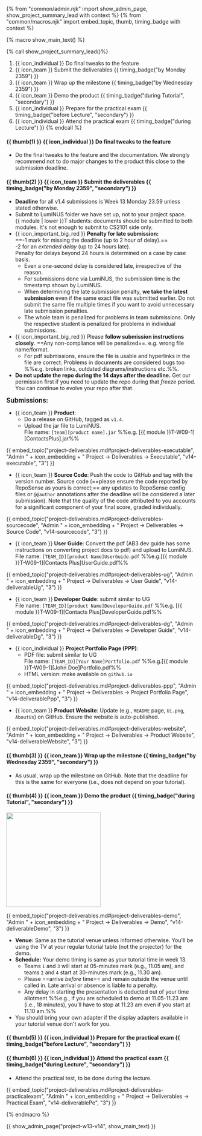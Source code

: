 {% from "common/admin.njk" import show_admin_page, show_project_summary_lead with context %}
{% from "common/macros.njk" import embed_topic, thumb, timing_badge with context %}

{% macro show_main_text() %}
<div id="main">

{% call show_project_summary_lead()%}

1. {{ icon_individual }} Do final tweaks to the feature
1. {{ icon_team }} Submit the deliverables {{ timing_badge("by Monday 2359") }}
1. {{ icon_team }} Wrap up the milestone {{ timing_badge("by Wednesday 2359") }}
1. {{ icon_team }} Demo the product {{ timing_badge("during Tutorial", "secondary") }}
1. {{ icon_individual }} Prepare for the practical exam {{ timing_badge("before Lecture", "secondary") }}
1. {{ icon_individual }} Attend the practical exam {{ timing_badge("during Lecture") }}
{% endcall %}

<div id="body">

#### {{ thumb(1) }} {{ icon_individual }} Do final tweaks to the feature

* Do the final tweaks to the feature and the documentation. We strongly recommend not to do major changes to the product this close to the submission deadline.


#### {{ thumb(2) }} {{ icon_team }} Submit the deliverables {{ timing_badge("by Monday 2359", "secondary") }}


* **Deadline** for all v1.4 submissions is Week 13 Monday 23.59 unless stated otherwise.<br>
* Submit to LumiNUS folder we have set up, not to your project space.<br>
  {{ module | lower }}T students: documents should be submitted to both modules. It's not enough to submit to CS2101 side only.
* {{ icon_important_big_red }} **Penalty for late submission:**<br>
  ==-1 mark for missing the deadline (up to 2 hour of delay).==<br>
  -2 for an _extended delay_ (up to 24 hours late).<br>
  Penalty for delays beyond 24 hours is determined on a case by case basis.
  * Even a one-second delay is considered late, irrespective of the reason.
  * For submissions done via LumiNUS, the submission time is the timestamp shown by LumiNUS.
  * When determining the late submission penalty, **we take the latest submission** even if the same exact file was submitted earlier. Do not submit the same file multiple times if you want to avoid unnecessary late submission penalties.
  * The whole team is penalized for problems in team submissions. Only the respective student is penalized for problems in individual submissions.
* {{ icon_important_big_red }} Please **follow submission instructions closely**. ==Any non-compliance will be penalized==. e.g. wrong file name/format.
  * For pdf submissions, ensure the file is usable and hyperlinks in the file are correct. Problems in documents are considered bugs too %%e.g. broken links, outdated diagrams/instructions etc.%%.
* **Do not update the repo during the 14 days after the deadline.** Get our permission first if you need to update the repo during that _freeze_ period. You can continue to evolve your repo after that.

<div class="indented">

<big>**Submissions:**</big>
</div>

* {{ icon_team }} **Product**:
  * Do a release on GitHub, tagged as `v1.4`.
  * Upload the jar file to LumiNUS. <br>
    File name: `[team][product name].jar` %%e.g. [{{ module }}T-W09-1][ContactsPlus].jar%%

<div class="indented-level2">

{{ embed_topic("project-deliverables.md#project-deliverables-executable", "Admin " + icon_embedding + " Project → Deliverables → Executable", "v14-executable", "3") }}
</div>


* {{ icon_team }} **Source Code**: Push the code to GitHub and tag with the version number. Source code (==please ensure the code reported by RepoSense as yours is correct;== any updates to RepoSense config files or `@@author` annotations after the deadline will be considered a later submission). Note that the quality of the code attributed to you accounts for a significant component of your final score, graded individually.

<div class="indented-level2">

{{ embed_topic("project-deliverables.md#project-deliverables-sourcecode", "Admin " + icon_embedding + " Project → Deliverables → Source Code", "v14-sourcecode", "3") }}
</div>


* {{ icon_team }} **User Guide**: Convert the pdf (AB3 dev guide has some instructions on converting project docs to pdf) and upload to LumiNUS.<br>
  File name: `[TEAM_ID][product Name]UserGuide.pdf`  %%e.g.[{{ module }}T-W09-1][Contacts Plus]UserGuide.pdf%%

<div class="indented-level2">

{{ embed_topic("project-deliverables.md#project-deliverables-ug", "Admin " + icon_embedding + " Project → Deliverables → User Guide", "v14-deliverableUg", "3") }}
</div>

* {{ icon_team }} **Developer Guide**: submit similar to UG<br>
  File name: `[TEAM_ID][product Name]DeveloperGuide.pdf` %%e.g. [{{ module }}T-W09-1][Contacts Plus]DeveloperGuide.pdf%%

<div class="indented-level2">

{{ embed_topic("project-deliverables.md#project-deliverables-dg", "Admin " + icon_embedding + " Project → Deliverables → Developer Guide", "v14-deliverableDg", "3") }}
</div>
<p/>


* {{ icon_individual }} **Project Portfolio Page (PPP)**:
  * PDF file: submit similar to UG<br>
    File name: `[TEAM_ID][Your Name]Portfolio.pdf` %%e.g.[{{ module }}T-W09-1][John Doe]Portfolio.pdf%%
  * HTML version: make available on `github.io`

<div class="indented-level2">

{{ embed_topic("project-deliverables.md#project-deliverables-ppp", "Admin " + icon_embedding + " Project → Deliverables → Project Portfolio Page", "v14-deliverablePpp", "3") }}
</div>
<p/>


* {{ icon_team }} **Product Website**: Update (e.g., `README` page, `Ui.png`, `AboutUs`) on GitHub. Ensure the website is auto-published.

<div class="indented-level2">

{{ embed_topic("project-deliverables.md#project-deliverables-website", "Admin " + icon_embedding + " Project → Deliverables → Product Website", "v14-deliverableWebsite", "3") }}
</div>
<p/>


#### {{ thumb(3) }} {{ icon_team }} Wrap up the milestone {{ timing_badge("by Wednesday 2359", "secondary") }}

* As usual, wrap up the milestone on GitHub. Note that the deadline for this is the same for everyone (i.e., does not depend on your tutorial).

<span id="demo-instructions" >

#### {{ thumb(4) }} {{ icon_team }} Demo the product {{ timing_badge("during Tutorial", "secondary") }}

<div class="indented-level2">

<img src="{{baseUrl}}/admin/images/v05demo.png" style="width: 250px"><p/>

{{ embed_topic("project-deliverables.md#project-deliverables-demo", "Admin " + icon_embedding + " Project → Deliverables → Demo", "v14-deliverableDemo", "3") }}
<p/>
</div>

* **Venue:** Same as the tutorial venue unless informed otherwise. You'll be using the TV at your regular tutorial table (not the projector) for the demo.
* **Schedule:** Your demo timing is same as your tutorial time in week 13.
  * Teams `1` and `3` will start at 05-minutes mark (e.g., 11.05 am), and teams `2` and `4` start at 30-minutes mark (e.g., 11.30 am).
  * Please ==arrive _before_ time== and remain outside the venue until called in. Late arrival or absence is liable to a penalty.
  * Any delay in starting the presentation is deducted out of your time allotment %%e.g., if you are scheduled to demo at 11.05-11.23 am (i.e., 18 minutes), you'll have to stop at 11.23 am even if you start at 11.10 am.%%
* You should bring your own adapter if the display adapters available in your tutorial venue don't work for you.
</span>


#### {{ thumb(5) }} {{ icon_individual }} Prepare for the practical exam {{ timing_badge("before Lecture", "secondary") }}

<div class="indented-level2">

<panel type="primary" header="Admin → Deliverables → **PE Overview**" minimized>

<include src="project-deliverables.md#pe-overview" />
</panel>
<p/>
<panel type="primary" header="Admin → Deliverables → **PE-D/PE Preparation**" minimized>

<include src="project-testing.mbdf#testingPreparations" />
</panel>
</div>


#### {{ thumb(6) }} {{ icon_individual }} Attend the practical exam {{ timing_badge("during Lecture", "secondary") }}

* Attend the practical test, to be done during the lecture.

<div class="indented-level2">

{{ embed_topic("project-deliverables.md#project-deliverables-practicalexam", "Admin " + icon_embedding + " Project → Deliverables → Practical Exam", "v14-deliverablePe", "3") }}
</div>

</div>
</div>
{% endmacro %}

{{ show_admin_page("project-w13-v14", show_main_text) }}